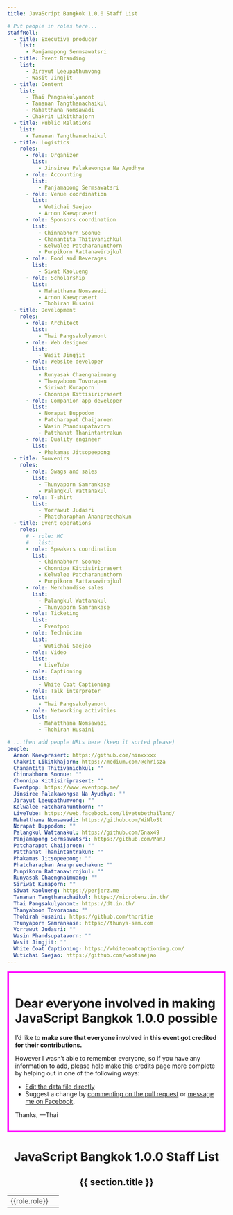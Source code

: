 ```yaml
---
title: JavaScript Bangkok 1.0.0 Staff List

# Put people in roles here...
staffRoll:
  - title: Executive producer
    list:
      - Panjamapong Sermsawatsri
  - title: Event Branding
    list:
      - Jirayut Leeupathumvong
      - Wasit Jingjit
  - title: Content
    list:
      - Thai Pangsakulyanont
      - Tananan Tangthanachaikul
      - Mahatthana Nomsawadi
      - Chakrit Likitkhajorn
  - title: Public Relations
    list:
      - Tananan Tangthanachaikul
  - title: Logistics
    roles:
      - role: Organizer
        list:
          - Jinsiree Palakawongsa Na Ayudhya
      - role: Accounting
        list:
          - Panjamapong Sermsawatsri
      - role: Venue coordination
        list:
          - Wutichai Saejao
          - Arnon Kaewprasert
      - role: Sponsors coordination
        list:
          - Chinnabhorn Soonue
          - Chanantita Thitivanichkul
          - Kelwalee Patcharanunthorn
          - Punpikorn Rattanawirojkul
      - role: Food and Beverages
        list:
          - Siwat Kaolueng
      - role: Scholarship
        list:
          - Mahatthana Nomsawadi
          - Arnon Kaewprasert
          - Thohirah Husaini
  - title: Development
    roles:
      - role: Architect
        list:
          - Thai Pangsakulyanont
      - role: Web designer
        list:
          - Wasit Jingjit
      - role: Website developer
        list:
          - Runyasak Chaengnaimuang
          - Thanyaboon Tovorapan
          - Siriwat Kunaporn
          - Chonnipa Kittisiriprasert
      - role: Companion app developer
        list:
          - Norapat Buppodom
          - Patcharapat Chaijaroen
          - Wasin Phandsupatavorn
          - Patthanat Thanintantrakun
      - role: Quality engineer
        list:
          - Phakamas Jitsopeepong
  - title: Souvenirs
    roles:
      - role: Swags and sales
        list:
          - Thunyaporn Samrankase
          - Palangkul Wattanakul
      - role: T-shirt
        list:
          - Vorrawut Judasri
          - Phatcharaphan Ananpreechakun
  - title: Event operations
    roles:
      # - role: MC
      #   list:
      - role: Speakers coordination
        list:
          - Chinnabhorn Soonue
          - Chonnipa Kittisiriprasert
          - Kelwalee Patcharanunthorn
          - Punpikorn Rattanawirojkul
      - role: Merchandise sales
        list:
          - Palangkul Wattanakul
          - Thunyaporn Samrankase
      - role: Ticketing
        list:
          - Eventpop
      - role: Technician
        list:
          - Wutichai Saejao
      - role: Video
        list:
          - LiveTube
      - role: Captioning
        list:
          - White Coat Captioning
      - role: Talk interpreter
        list:
          - Thai Pangsakulyanont
      - role: Networking activities
        list:
          - Mahatthana Nomsawadi
          - Thohirah Husaini

# ...then add people URLs here (keep it sorted please)
people:
  Arnon Kaewprasert: https://github.com/ninxxxxx
  Chakrit Likitkhajorn: https://medium.com/@chrisza
  Chanantita Thitivanichkul: ""
  Chinnabhorn Soonue: ""
  Chonnipa Kittisiriprasert: ""
  Eventpop: https://www.eventpop.me/
  Jinsiree Palakawongsa Na Ayudhya: ""
  Jirayut Leeupathumvong: ""
  Kelwalee Patcharanunthorn: ""
  LiveTube: https://web.facebook.com/livetubethailand/
  Mahatthana Nomsawadi: https://github.com/WiNloSt
  Norapat Buppodom: ""
  Palangkul Wattanakul: https://github.com/Gnax49
  Panjamapong Sermsawatsri: https://github.com/PanJ
  Patcharapat Chaijaroen: ""
  Patthanat Thanintantrakun: ""
  Phakamas Jitsopeepong: ""
  Phatcharaphan Ananpreechakun: ""
  Punpikorn Rattanawirojkul: ""
  Runyasak Chaengnaimuang: ""
  Siriwat Kunaporn: ""
  Siwat Kaolueng: https://perjerz.me
  Tananan Tangthanachaikul: https://microbenz.in.th/
  Thai Pangsakulyanont: https://dt.in.th/
  Thanyaboon Tovorapan: ""
  Thohirah Husaini: https://github.com/thoritie
  Thunyaporn Samrankase: https://thunya-sam.com
  Vorrawut Judasri: ""
  Wasin Phandsupatavorn: ""
  Wasit Jingjit: ""
  White Coat Captioning: https://whitecoatcaptioning.com/
  Wutichai Saejao: https://github.com/wootsaejao
---
```


<div v-if="$flags.preview" style="background: white; border: 4px solid #f0f; padding: 1em;">

# Dear everyone involved in making JavaScript Bangkok 1.0.0 possible

I’d like to **make sure that everyone involved in this event got credited for their contributions.**

However I wasn’t able to remember everyone,
so if you have any information to add,
please help make this credits page more complete
by helping out in one of the following ways:

- [Edit the data file directly](https://github.com/JavaScriptBangkok/JavaScriptBangkok-1.0.0/edit/staff/website2/staff/README.md?pr=%2FJavaScriptBangkok%2FJavaScriptBangkok-1.0.0%2Fpull%2F47)
- Suggest a change by [commenting on the pull request](https://github.com/JavaScriptBangkok/JavaScriptBangkok-1.0.0/pull/47) or [message me on Facebook](https://m.me/dtinth).

Thanks, —Thai

</div>

<div style="text-align: center">

# JavaScript Bangkok 1.0.0 Staff List

<section v-for="section of $page.frontmatter.staffRoll">
  <h2>{{ section.title }}</h2>
  <div v-for="name of section.list || []">
    <PersonName :name="name" :people="$page.frontmatter.people" />
  </div>
  <table v-if="section.roles" style="margin: 0 auto">
    <tbody>
      <tr v-for="role of section.roles">
        <td style="text-align: right; padding-right: 1ex; vertical-align: top;">
          <span style="opacity: 0.75">{{role.role}}</span>
        </td>
        <td style="text-align: left">
          <div v-for="name of role.list || []">
            <PersonName :name="name" :people="$page.frontmatter.people" />
          </div>
        </td>
      </tr>
    </tbody>
  </table>
</section>

</div>

<script>
import PersonName from '../.vuepress/local-components/PersonName.vue'

export default {
  components: {
    PersonName
  }
}
</script>
